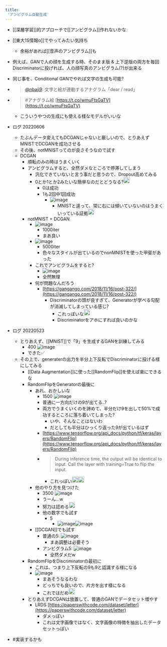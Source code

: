 ```yaml
---
title:
 'アンビグラム自動生成'
---
```


- [[深層学習]]的アプローチで[[アンビグラム]]作れないかな

- [[東大1S情報α]]でやってみたい気持ち
    - 余裕があれば[[音声のアンビグラム]]も

- 例えば、GANで人の顔を生成する時、そのまま版 & 上下逆版の両方を毎回Discriminatorに投げれば、人の顔写真のアンビグラム(?)が出来る
- 同じ事を、Conditional GANでやれば文字の生成も可能?

- > [@nbaji9](https://twitter.com/nbaji9/status/1539485504303136768): 文字と絵が連動するアナグラム「dear / read」
- > #アナグラム絵 [https://t.co/wmuFtsGaTV](https://t.co/wmuFtsGaTV)
    - こういうやつの生成にも使える様なモデルがいいな

- ログ 20220606
    - たぶんデータ変えてもDCGANじゃないと厳しいので、とりあえずMNISTでDCGANを成功させる
    - その後、notMNISTってのが良さそうなので試す
    - DCGAN
        - 順転のみの時はうまくいく
        - アンビグラムすると、全然ダメなところで停滞してしまう
            - 汎化できていないと言う事だと思うので、Dropout高めてみる
            - 0とか1とか2みたいな簡単なのだとどうなる?<img src='https://scrapbox.io/api/pages/blu3mo-public/blu3mo/icon' alt='blu3mo.icon' height="19.5"/>
                - 0は成功
                - 1も2回中1回成功
                    - ![image](https://gyazo.com/c1a0f46f2e24cbf1d8c3927626dd46d1/thumb/1000)
                        - MNISTと違って、常に右には傾いていないのはうまくいっている証拠<img src='https://scrapbox.io/api/pages/blu3mo-public/blu3mo/icon' alt='blu3mo.icon' height="19.5"/>
        - notMNIST + DCGAN
            - ![image](https://gyazo.com/82531503131a0a5ae1c563d90f2464f6/thumb/1000)
                - 1000iter
                - まあ良い
            - ![image](https://gyazo.com/9eac9c3be64c4f032002edc529f9b708/thumb/1000)
                - 5000iter
                - 色々なスタイルが出ているのでnonMNISTを使った甲斐があった
            - これでアンビグラムをすると?
                - ![image](https://gyazo.com/514f86cbb0e6bee8ff8b0c8a1649a07e/thumb/1000)
                - 全然無理
            - 何が問題なんだろう
                - [https://gangango.com/2018/11/16/post-322/](https://gangango.com/2018/11/16/post-322/)
                    - Discriminatorの頭が良すぎて、Generatorが学べる勾配が消滅してしまっている感じ?
                        - これっぽいな<img src='https://scrapbox.io/api/pages/blu3mo-public/blu3mo/icon' alt='blu3mo.icon' height="19.5"/>
                        - Discriminatorをアホにすれば良いのかな
- ログ 20220523
    - とりあえず、[[MNIST]]で「9」を生成するGANを訓練してみる
        - 400 ![image](https://gyazo.com/6ec1bf4b0c54ea60f9119a3b40e4dfcd/thumb/1000)
        - できた✅
    - その上で、generaterの出力を半分上下反転でDiscriminatorに投げる様にしてみる
        - [[Data Augmentation]]に使った[[RandomFlip]]を使えば楽にできるな
        - RandomFlipをGeneratorの最後に
            - あれ、おかしいな
                - 1500 ![image](https://gyazo.com/57837b28d4d3b629103bf58bbee84f66/thumb/1000)
                - 普通に一方向だけの9が出てる..?
                - 両方でうまくいくのを諦めて、半分だけ9を出して50%で成功するところに落ち着いてしまった?
                    - いや、そんなことはないわ
                    - だとしても半分はひっくり返った9が出ているはず
                - [https://www.tensorflow.org/api_docs/python/tf/keras/layers/RandomFlip](https://www.tensorflow.org/api_docs/python/tf/keras/layers/RandomFlip)
                - > During inference time, the output will be identical to input. Call the layer with training=True to flip the input.
                    - これっぽい<img src='https://scrapbox.io/api/pages/blu3mo-public/blu3mo/icon' alt='blu3mo.icon' height="19.5"/><img src='https://scrapbox.io/api/pages/blu3mo-public/blu3mo/icon' alt='blu3mo.icon' height="19.5"/>
            - 他のやり方を見つけた
                - 3500 ![image](https://gyazo.com/ab059a4468c77d07fa4811277be8e8c9/thumb/1000)
                - うーん...w
                - 努力は認める<img src='https://scrapbox.io/api/pages/blu3mo-public/blu3mo/icon' alt='blu3mo.icon' height="19.5"/>
                - 他の数字でも試す
                    - 5
                        - ![image](https://gyazo.com/181a3c7c8721e9f509d68b801f1d5c9d/thumb/1000)![image](https://gyazo.com/96695d696321e1f59b85cca27d7ae64c/thumb/1000)
            - [[DCGAN]]でも試す
                - 普通の5: ![image](https://gyazo.com/e3c24bb04326f27a024d4e72b26ff8da/thumb/1000)
                    - まあ調整は必要そう
                - アンビグラム5: ![image](https://gyazo.com/f0077b5673297dfc4f62b178d0c01eba/thumb/1000)
                    - 全然ダメだw
        - RandomFlipをDiscriminatorの最初に
            - これは、つまり上下反転の9も9と認識する様になる
            - ![image](https://gyazo.com/cc44f79e2138a380cc5e2fed63b8ac81/thumb/1000)
                - まあそうなるわな
                - どっちでも良いので、片方を出す様になる
                - これではだめ<img src='https://scrapbox.io/api/pages/blu3mo-public/blu3mo/icon' alt='blu3mo.icon' height="19.5"/>
        - とりあえずDCGANは放置して、普通のGANでデータセット増やす
            - LRDS [https://paperswithcode.com/dataset/letter](https://paperswithcode.com/dataset/letter)
                - ダメっぽい
                - これは文字画像ではなく、文字画像の特徴を抽出したデータセットっぽい

- #実装するかも
